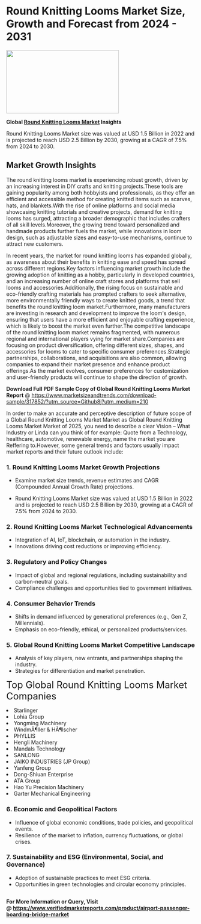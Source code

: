 <H1>Round Knitting Looms Market Size, Growth and Forecast from 2024 - 2031</H1><img class="aligncenter size-medium wp-image-584254" src="https://thirdeyenews.in/wp-content/uploads/2024/09/Global-Market-Research-300x168.jpeg" alt="" width="300" height="168" /><p><strong>Global&nbsp;<a href="https://www.marketsizeandtrends.com/download-sample/317852/?utm_source=Github8j?utm_medium=210">Round Knitting Looms Market</a> Insights</strong></p><p>Round Knitting Looms Market size was valued at USD 1.5 Billion in 2022 and is projected to reach USD 2.5 Billion by 2030, growing at a CAGR of 7.5% from 2024 to 2030.</p><p><h2>Market Growth Insights</h2> <p>The round knitting looms market is experiencing robust growth, driven by an increasing interest in DIY crafts and knitting projects.These tools are gaining popularity among both hobbyists and professionals, as they offer an efficient and accessible method for creating knitted items such as scarves, hats, and blankets.With the rise of online platforms and social media showcasing knitting tutorials and creative projects, demand for knitting looms has surged, attracting a broader demographic that includes crafters of all skill levels.Moreover, the growing trend toward personalized and handmade products further fuels the market, while innovations in loom design, such as adjustable sizes and easy-to-use mechanisms, continue to attract new customers. </p> <p>In recent years, the market for round knitting looms has expanded globally, as awareness about their benefits in knitting ease and speed has spread across different regions.Key factors influencing market growth include the growing adoption of knitting as a hobby, particularly in developed countries, and an increasing number of online craft stores and platforms that sell looms and accessories.Additionally, the rising focus on sustainable and eco-friendly crafting materials has prompted crafters to seek alternative, more environmentally friendly ways to create knitted goods, a trend that benefits the round knitting loom market.Furthermore, many manufacturers are investing in research and development to improve the loom's design, ensuring that users have a more efficient and enjoyable crafting experience, which is likely to boost the market even further.The competitive landscape of the round knitting loom market remains fragmented, with numerous regional and international players vying for market share.Companies are focusing on product diversification, offering different sizes, shapes, and accessories for looms to cater to specific consumer preferences.Strategic partnerships, collaborations, and acquisitions are also common, allowing companies to expand their market presence and enhance product offerings.As the market evolves, consumer preferences for customization and user-friendly products will continue to shape the direction of growth.</p><p><span class=""><strong>Download Full PDF Sample Copy of Global Round Knitting Looms Market Report</strong> @ <a href="https://www.marketsizeandtrends.com/download-sample/317852/?utm_source=Github8j?utm_medium=210" target="_blank">https://www.marketsizeandtrends.com/download-sample/317852/?utm_source=Github8j?utm_medium=210</a></span></p><p>In order to make an accurate and perceptive description of future scope of a Global&nbsp;Round Knitting Looms Market Market as Global&nbsp;Round Knitting Looms Market Market of 2025, you need to describe a clear Vision &ndash; What Industry or Linda can you think of for example: Quote from a Technology, healthcare, automotive, renewable energy, name the market you are Reffering to.However, some general trends and factors usually impact market reports and their future outlook include:</p><h3>1.&nbsp;<strong>Round Knitting Looms Market Growth Projections</strong></h3><ul><li>Examine market size trends, revenue estimates and CAGR (Compounded Annual Growth Rate) projections.</li><li><p>Round Knitting Looms Market size was valued at USD 1.5 Billion in 2022 and is projected to reach USD 2.5 Billion by 2030, growing at a CAGR of 7.5% from 2024 to 2030.</p></li></ul><h3>2.&nbsp;<strong>Round Knitting Looms Market Technological Advancements</strong></h3><ul><li>Integration of AI, IoT, blockchain, or automation in the industry.</li><li>Innovations driving cost reductions or improving efficiency.</li></ul><h3>3.&nbsp;<strong>Regulatory and Policy Changes</strong></h3><ul><li>Impact of global and regional regulations, including sustainability and carbon-neutral goals.</li><li>Compliance challenges and opportunities tied to government initiatives.</li></ul><h3>4.&nbsp;<strong>Consumer Behavior Trends</strong></h3><ul><li>Shifts in demand influenced by generational preferences (e.g., Gen Z, Millennials).</li><li>Emphasis on eco-friendly, ethical, or personalized products/services.</li></ul><h3>5.&nbsp;<strong>Global Round Knitting Looms Market Competitive Landscape</strong></h3><ul><li>Analysis of key players, new entrants, and partnerships shaping the industry.</li><li>Strategies for differentiation and market penetration.</li></ul><p data-pm-slice="1 1 []"><span style="color: inherit; font-family: inherit; font-size: 25px;">Top Global Round Knitting Looms Market Companies</span></p><div class="" data-test-id=""><p><li>Starlinger</li><li> Lohia Group</li><li> Yongming Machinery</li><li> WindmÃ¶ller & HÃ¶lscher</li><li> PHYLLIS</li><li> Hengli Machinery</li><li> Mandals Technology</li><li> SANLONG</li><li> JAIKO INDUSTRIES (JP Group)</li><li> Yanfeng Group</li><li> Dong-Shiuan Enterprise</li><li> ATA Group</li><li> Hao Yu Precision Machinery</li><li> Garter Mechanical Engineering</li></p></div><h3>6.&nbsp;<strong>Economic and Geopolitical Factors</strong></h3><ul><li>Influence of global economic conditions, trade policies, and geopolitical events.</li><li>Resilience of the market to inflation, currency fluctuations, or global crises.</li></ul><h3>7.&nbsp;<strong>Sustainability and ESG (Environmental, Social, and Governance)</strong></h3><ul><li>Adoption of sustainable practices to meet ESG criteria.</li><li>Opportunities in green technologies and circular economy principles.</li></ul><h2><strong style="font-size: 14px;">For More Information or Query, Visit @&nbsp;</strong><a style="background-color: #ffffff; font-size: 14px;" href="https://www.marketsizeandtrends.com/report/round-knitting-looms-market/" target="_blank">https://www.verifiedmarketreports.com/product/airport-passenger-boarding-bridge-market</a></h2>